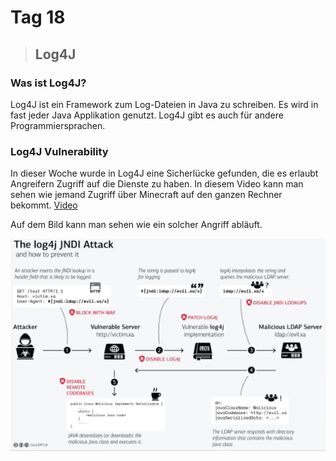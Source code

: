 # Tag 18

> ## Log4J

### Was ist Log4J?

Log4J ist ein Framework zum Log-Dateien in Java zu schreiben. Es wird in fast jeder Java Applikation genutzt. Log4J gibt es auch für andere Programmiersprachen.

### Log4J Vulnerability

In dieser Woche wurde in Log4J eine Sicherlücke gefunden, die es erlaubt Angreifern Zugriff auf die Dienste zu haben. In diesem Video kann man sehen wie jemand Zugriff über Minecraft auf den ganzen Rechner bekommt. [Video](https://www.youtube.com/watch?v=7qoPDq41xhQ)

Auf dem Bild kann man sehen wie ein solcher Angriff abläuft.

![Log4J](/data/m226a/log4j.png)
